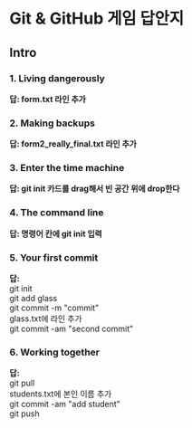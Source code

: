 # Git & GitHub 게임 답안지

## Intro

### 1. Living dangerously

**답: form.txt 라인 추가**

### 2. Making backups

**답: form2_really_final.txt 라인 추가**

### 3. Enter the time machine

**답: git init 카드를 drag해서 빈 공간 위에 drop한다**

### 4. The command line

**답: 명령어 칸에 git init 입력**

### 5. Your first commit

**답:**  
git init  
git add glass  
git commit -m "commit"  
glass.txt에 라인 추가  
git commit -am "second commit"

### 6. Working together

**답:**  
git pull  
students.txt에 본인 이름 추가  
git commit -am "add student"  
git push